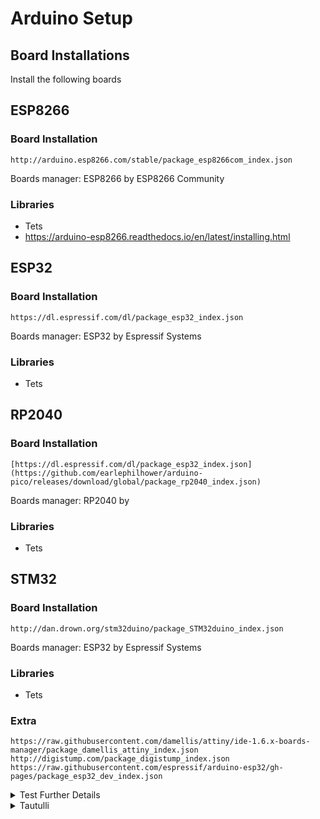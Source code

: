 # Arduino Setup
## Board Installations

Install the following boards

## ESP8266

### Board Installation
  ```
  http://arduino.esp8266.com/stable/package_esp8266com_index.json
  ```
  Boards manager: ESP8266 by ESP8266 Community
  
### Libraries
* Tets
* https://arduino-esp8266.readthedocs.io/en/latest/installing.html


## ESP32

### Board Installation
  ```
  https://dl.espressif.com/dl/package_esp32_index.json
  ```
   Boards manager: ESP32 by Espressif Systems
  
### Libraries
* Tets


## RP2040

### Board Installation
  ```
  [https://dl.espressif.com/dl/package_esp32_index.json](https://github.com/earlephilhower/arduino-pico/releases/download/global/package_rp2040_index.json)
  ```
   Boards manager: RP2040 by
  
### Libraries
* Tets


## STM32

### Board Installation
  ```
  http://dan.drown.org/stm32duino/package_STM32duino_index.json
  ```
   Boards manager: ESP32 by Espressif Systems
  
### Libraries
* Tets



### Extra

  ```
  https://raw.githubusercontent.com/damellis/attiny/ide-1.6.x-boards-manager/package_damellis_attiny_index.json
  http://digistump.com/package_digistump_index.json
  https://raw.githubusercontent.com/espressif/arduino-esp32/gh-pages/package_esp32_dev_index.json
  ```
  
  


<details>
  <summary>Test Further Details</summary>
  - [ ]  TAUTULLI_URL - Local/Remote IP to connect to Tautulli ('http://localhost:8181',  'https://x.x.x.x:8182', etc.)
  - [ ]  TAUTULLI_APIKEY - Tautulli Settings > Access Control > Enable API - API Key
</details>



<details>
<summary>Tautulli</summary>

- [ ]  TAUTULLI_URL - Local/Remote IP to connect to Tautulli ('http://localhost:8181',  'https://x.x.x.x:8182', etc.)
- [ ]  TAUTULLI_APIKEY - Tautulli Settings > Access Control > Enable API - API Key
</details>
  
  
